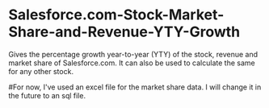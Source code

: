 # Salesforce.com-Stock-Market-Share-and-Revenue-YTY-Growth
Gives the percentage growth year-to-year (YTY) of the stock, revenue and market share of Salesforce.com. It can also be used to calculate the same for any other stock.

#For now, I've used an excel file for the market share data. I will change it in the future to an sql file.
